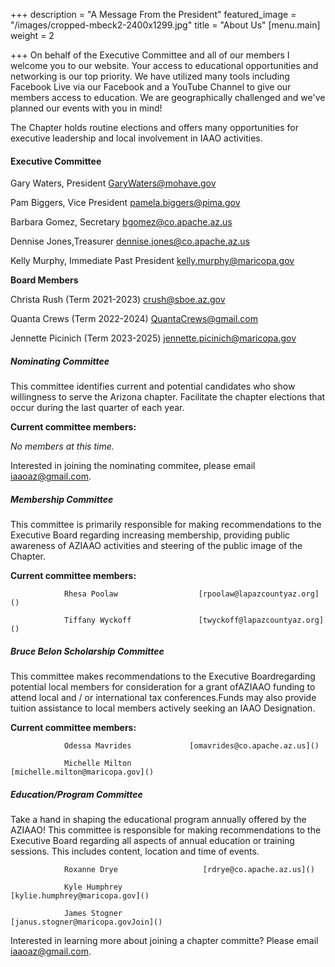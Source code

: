 +++
description = "A Message From the President"
featured_image = "/images/cropped-mbeck2-2400x1299.jpg"
title = "About Us"
[menu.main]
weight = 2

+++
On behalf of the Executive Committee and all of our members I welcome you to our website. Your access to educational opportunities and networking is our top priority. We have utilized many tools including Facebook Live via our Facebook and a YouTube Channel to give our members access to education. We are geographically challenged and we've planned our events with you in mind!

The Chapter holds routine elections and offers many opportunities for executive leadership and local involvement in IAAO activities.  

#### Executive Committee

Gary Waters, President           	[GaryWaters@mohave.gov]()

Pam Biggers, Vice President      	[pamela.biggers@pima.gov]()

Barbara Gomez, Secretary      	[bgomez@co.apache.az.us]()

Dennise Jones,Treasurer	               [dennise.jones@co.apache.az.us]()

Kelly Murphy, Immediate Past President       	[kelly.murphy@maricopa.gov]()

**Board Members**

Christa Rush (Term 2021-2023)     	[crush@sboe.az.gov]()

Quanta Crews (Term 2022-2024)   	   [QuantaCrews@gmail.com]()

Jennette Picinich (Term 2023-2025)            [jennette.picinich@maricopa.gov]()

##### **Nominating Committee**

This committee identifies current and potential candidates who show willingness to serve the Arizona chapter.  Facilitate the chapter elections that occur during the last quarter of each year.

**Current committee members:**

_No members at this time._  

Interested in joining the nominating commitee, please email iaaoaz@gmail.com.

##### **Membership Committee**

This committee is primarily responsible for making recommendations to the Executive Board regarding increasing membership, providing public awareness of AZIAAO activities and steering of the public image of the Chapter.

**Current committee members:**

                Rhesa Poolaw                  [rpoolaw@lapazcountyaz.org]()

                Tiffany Wyckoff               [twyckoff@lapazcountyaz.org]()

##### **Bruce Belon Scholarship Committee**

This committee makes recommendations to the Executive Boardregarding potential local members for consideration for a grant ofAZIAAO funding to attend local and / or international tax conferences.Funds may also provide tuition assistance to local members actively seeking an IAAO Designation.

**Current committee members:**

                Odessa Mavrides             [omavrides@co.apache.az.us]()

                Michelle Milton                [michelle.milton@maricopa.gov]()

##### **Education/Program Committee**

Take a hand in shaping the educational program annually offered by the AZIAAO! This committee is responsible for making recommendations to the Executive Board regarding all aspects of annual education or training sessions. This includes content, location and time of events.

                Roxanne Drye                   [rdrye@co.apache.az.us]()

                Kyle Humphrey                 [kylie.humphrey@maricopa.gov]()

                James Stogner                  [janus.stogner@maricopa.govJoin]()

Interested in learning more about joining a chapter committe? Please email [iaaoaz@gmail.com]().